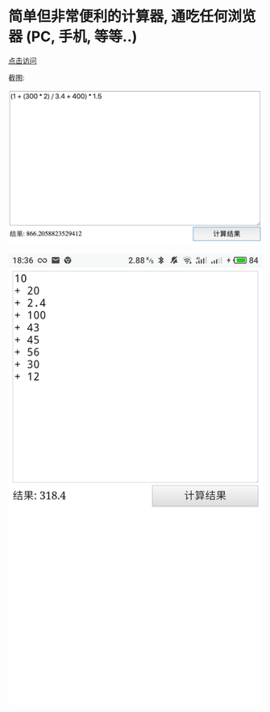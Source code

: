 # 简单但非常便利的计算器, 通吃任何浏览器 (PC, 手机, 等等..)

[点击访问](https://cdn.staticaly.com/gh/WenchaoZeng/simpleCalculator/e8ca774/index.html)

截图:

![截图](screen.png)

![截图](screen2.jpeg)